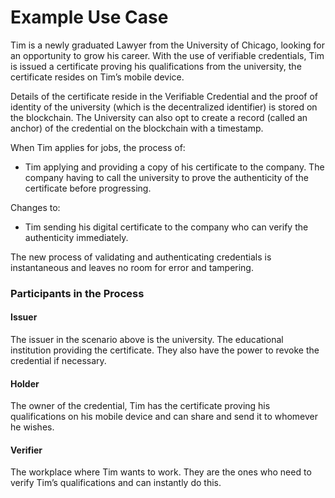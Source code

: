 # Example Use Case

Tim is a newly graduated Lawyer from the University of Chicago, looking for an opportunity to grow his career. With the use of verifiable credentials, Tim is issued a certificate proving his qualifications from the university, the certificate resides on Tim’s mobile device.

Details of the certificate reside in the Verifiable Credential and the proof of identity of the university (which is the decentralized identifier) is stored on the blockchain. The University can also opt to create a record (called an anchor) of the credential on the blockchain with a timestamp.

When Tim applies for jobs, the process of:

* Tim applying and providing a copy of his certificate to the company. The company having to call the university to prove the authenticity of the certificate before progressing.

Changes to:

* Tim sending his digital certificate to the company who can verify the authenticity immediately.

The new process of validating and authenticating credentials is instantaneous and leaves no room for error and tampering.

### Participants in the Process

#### Issuer

The issuer in the scenario above is the university. The educational institution providing the certificate. They also have the power to revoke the credential if necessary.

#### Holder

The owner of the credential, Tim has the certificate proving his qualifications on his mobile device and can share and send it to whomever he wishes.

#### Verifier

The workplace where Tim wants to work. They are the ones who need to verify Tim’s qualifications and can instantly do this.
